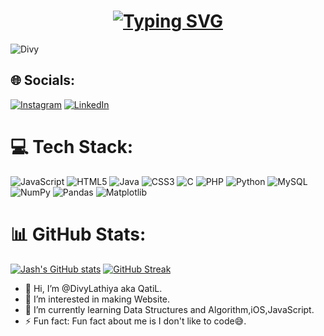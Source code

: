 <h1 align="center"><a href="https://github.com/AJ0070"><img src="https://readme-typing-svg.demolab.com/?font=Fira+Code&size=30&duration=3000&pause=1000&color=808080&center=true&width=435&lines=Hi%2C+I%27m+Divy+Lathiya" alt="Typing SVG" /></a> </h1>

<p align="left"> <img src="https://komarev.com/ghpvc/?username=AJ0070&label=Profile%20views&color=0e75b6&style=flat" alt="Divy" /> </p>

## 🌐 Socials:
[![Instagram](https://img.shields.io/badge/Instagram-%23E4405F.svg?logo=Instagram&logoColor=white)](https://instagram.com/_.dp_28._) [![LinkedIn](https://img.shields.io/badge/LinkedIn-%230077B5.svg?logo=linkedin&logoColor=white)](https://www.linkedin.com/in/divy-lathiya-01b8032aa?utm_source=share&utm_campaign=share_via&utm_content=profile&utm_medium=android_app)

# 💻 Tech Stack:
![JavaScript](https://img.shields.io/badge/javascript-%23323330.svg?style=flat&logo=javascript&logoColor=%23F7DF1E) ![HTML5](https://img.shields.io/badge/html5-%23E34F26.svg?style=flat&logo=html5&logoColor=white) ![Java](https://img.shields.io/badge/java-%23ED8B00.svg?style=flat&logo=openjdk&logoColor=white) ![CSS3](https://img.shields.io/badge/css3-%231572B6.svg?style=flat&logo=css3&logoColor=white) ![C](https://img.shields.io/badge/c-%2300599C.svg?style=flat&logo=c&logoColor=white) ![PHP](https://img.shields.io/badge/php-%23777BB4.svg?style=flat&logo=php&logoColor=white) ![Python](https://img.shields.io/badge/python-3670A0?style=flat&logo=python&logoColor=ffdd54)  ![MySQL](https://img.shields.io/badge/mysql-4479A1.svg?style=flat&logo=mysql&logoColor=white) ![NumPy](https://img.shields.io/badge/numpy-%23013243.svg?style=flat&logo=numpy&logoColor=white) ![Pandas](https://img.shields.io/badge/pandas-%23150458.svg?style=flat&logo=pandas&logoColor=white) ![Matplotlib](https://img.shields.io/badge/Matplotlib-%23ffffff.svg?style=flat&logo=Matplotlib&logoColor=black) 

# 📊 GitHub Stats:
[![Jash's GitHub stats](https://github-readme-stats.vercel.app/api?username=AJ0070&show_icons=true&theme=transparent&hide_border=true&card_width=400)](https://github.com/DivyLathiya) [![GitHub Streak](https://streak-stats.demolab.com?user=AJ0070&theme=transparent&hide_border=true&date_format=j%20M%5B%20Y%5D&card_width=400)](https://github.com/DivyLathiya)<br/>


- 👋 Hi, I’m @DivyLathiya aka QatiL.
- 👀 I’m interested in making Website.
- 🌱 I’m currently learning Data Structures and Algorithm,iOS,JavaScript.
- ⚡ Fun fact: Fun fact about me is I don't like to code😅.

<!---
DivyLathiya/DivyLathiya is a ✨ special ✨ repository because its `README.md` (this file) appears on your GitHub profile.
You can click the Preview link to take a look at your changes.
--->
